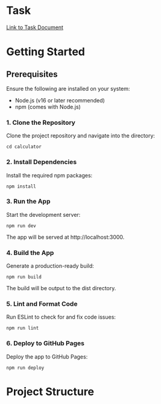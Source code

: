 # Task

[Link to Task Document](https://docs.google.com/document/d/1zpXXeSae-BlcxPKgw3DhxZA92cspVailrPYoaXSYrW8/edit?tab=t.0)

# Getting Started

## Prerequisites

Ensure the following are installed on your system:

- Node.js (v16 or later recommended)
- npm (comes with Node.js)

### 1. Clone the Repository

Clone the project repository and navigate into the directory:

```git clone <https://github.com/ValeriaKliui/calculator-Innowise>
cd calculator
```

### 2. Install Dependencies

Install the required npm packages:

```
npm install
```

### 3. Run the App

Start the development server:

```
npm run dev
```

The app will be served at http://localhost:3000.

### 4. Build the App

Generate a production-ready build:

```
npm run build
```

The build will be output to the dist directory.

### 5. Lint and Format Code

Run ESLint to check for and fix code issues:

```
npm run lint
```

### 6. Deploy to GitHub Pages

Deploy the app to GitHub Pages:

```
npm run deploy
```

# Project Structure

